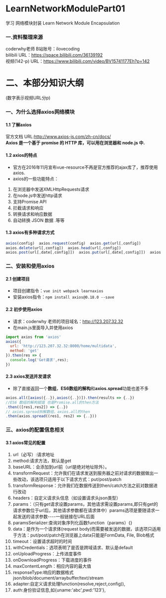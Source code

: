 # LearnNetworkModulePart01
学习 网络模块封装
Learn Network Module Encapsulation
  
### 一.资料整理来源  
coderwhy老师  B站账号：ilovecoding  
bilibili URL：https://space.bilibili.com/36139192  
视频(142-p) URL：https://www.bilibili.com/video/BV15741177Eh?p=142
  
# 二、本部分知识大纲
(数字表示视频URL分p)  
### 一、为什么选择axios网络模块
#### 1.1 了解axios
官方文档 URL:http://www.axios-js.com/zh-cn/docs/  
**Axios 是一个基于 promise 的 HTTP 库，可以用在浏览器和 node.js 中.**  
#### 1.2 axios的特点
* 官方在2016年11月宣布vue-resource不再是官方推荐的ajax库了，推荐使用axios.
* axios的一些功能特点：
1. 在浏览器中发送XMLHttpRequests请求
2. 在node.js中发送http请求
3. 支持Promise API
4. 拦截请求和响应
5. 转换请求和响应数据
6. 自动转换 JSON 数据 .等等
#### 1.3 axios有多种请求方式
```javaScript
axios(config)  axios.request(config)  axios.get(url[,config])
axios.delete(url[,config])  axios.head(url[,config])  
axios.post(url[,date[,config]])  axios.put(url[,date[,config]])  axios.patch(url[,date[,config]])
```
### 二、安装和使用axios
#### 2.1 创建项目
* 项目创建指令：`vue init webpack learnaxios`  
* 安装axios指令：`npm install axios@0.18.0 --save`  
#### 2.2 初步使用axios
* 请求：coderwhy 老师的项目域名：http://123.207.32.32  
* 在main.js里面导入并使用axios
```javaScript
import axios from 'axios'
axios({
  url: 'http://123.207.32.32:8000/home/multidata',
  method: 'get'
}).then(res => {
  console.log('Get请求',res);
})
```
#### 2.3 axios发送并发请求
* 除了直接返回一个**数组**，**ES6数组的解构**和**axios.spread**功能也差不多
```javaScript
axios.all([axios({..}),axios({..})]).then(results => {..})
//ES6 数组的解构赋值 也是Promise.all的then方法
.then(([res1,res2]) => {..})
// axios.spread拆解数组，axios.all的then
.then(axios.spread((res1, res2) => {..}))
```

### 三、axios的配置信息相关
#### 3.1 axios常见的配置
1. url（必写）:请求地址
2. method:请求方法，默认是get
3. baseURL：会添加到url前（url是绝对地址除外）。
4. transformRequest：允许我们在请求发送到服务器之前对请求的数据做出一些改动，该选项只适用于以下请求方式：put/post/patch
5. transformResponse：允许我们在数据传送到then/catch方法之前对数据进行改动
6. headers：自定义请求头信息（如设置请求头json类型）
7. params：（只有get请求设置params，其他请求需设置params,即只有get的请求参数位于url后，其他请求参数都在请求体中）params选项是要随请求一起发送的请求参数----一般链接在URL后面
8. paramsSerializer:查询对象序列化函数function（params）{}
9. data：是作为一个请求体(request body)而需要被发送的数据，该选项只适用于方法：put/post/patch在浏览器上data只能是FormData, File, Blob格式
10. timeout：设置请求超时的时间
11. withCredentials：选项表明了是否是跨域请求、默认是default
12. onUploadProgress：上传进度事件
13. onDownloadProgress：下载进度的事件
14. maxContentLength：相应内容的最大值
15. responseType:响应的数据格式json/blob/document/arraybuffer/text/stream
16. adapter:自定义请求处理function(resolve,reject,config)),
17. auth:身份验证信息,如{uname:'abc',pwd:'123'},